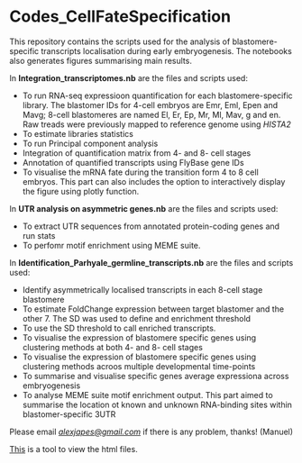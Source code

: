 # Codes_CellFateSpecification
This repository contains the scripts used for the analysis of blastomere-specific transcripts localisation during early embryogenesis. The notebooks also generates figures summarising main results.

In **Integration_transcriptomes.nb** are the files and scripts used:
- To run RNA-seq expressioon quantification for each blastomere-specific library. The blastomer IDs for 4-cell embryos are Emr, Eml, Epen and Mavg; 8-cell blastomeres are named El, Er, Ep, Mr, Ml, Mav, g and en. Raw treads were previously mapped to reference genome using *HISTA2*
- To estimate libraries statistics
- To run Principal component analysis
- Integration of quantification matrix from 4- and 8- cell stages
- Annotation of quantified transcripts using FlyBase gene IDs
- To visualise the mRNA fate during the transition form 4 to 8 cell embryos. This part can also includes the option to interactively display the figure using plotly function.

In **UTR analysis on asymmetric genes.nb** are the files and scripts used:
- To extract UTR sequences from annotated protein-coding genes and run stats
- To perfomr motif enrichment using MEME suite.

In **Identification_Parhyale_germline_transcripts.nb** are the files and scripts used: 
- Identify asymmetrically localised transcripts in each 8-cell stage blastomere
- To estimate FoldChange expression between target blastomer and the other 7. The SD was used to define and enrichment threshold
- To use the SD threshold to call enriched transcripts.
- To visualise the expression of blastomere specific genes using clustering methods at both 4- and 8- cell stages
- To visualise the expression of blastomere specific genes using clustering methods acroos multiple developmental time-points
- To summarise and visualise specific genes average expressiona across embryogenesis
- To analyse MEME suite motif enrichment output. This part aimed to summarise the location ot known and unknown RNA-binding sites within blastomer-specific 3UTR

Please email *alexjapes@gmail.com* if there is any problem, thanks! (Manuel)

[This](https://htmlpreview.github.io/) is a tool to view the html files. 
